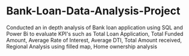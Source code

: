 # Bank-Loan-Data-Analysis-Project
Conducted an in depth analysis of Bank loan application using SQL and Power Bi to evaluate KPI's such as Total Loan Application, Total Funded Amount, Average Rate of Interest, Average DTI, Total Amount received, Regional Analysis using filled map, Home ownership analysis 

